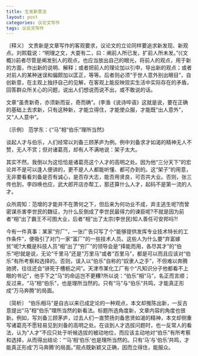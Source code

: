 ```yaml
---
title: 生发新意法
layout: post
categories: 议论文写作
tags: 议论文写作
---
```


〔释义〕 文贵新是文章写作的客观要求，议论文的立论同样要追求新发现、新观点。刘熙载说：“明理之文，大耍有二，曰：阐前人所已发，扩前人所未发。”(《文概》)前者尽管是阐发别人的观点，也应当放出自己的眼光，将前人的观点，用于新的方面，作出新的说明、解释；或者把前人的理论加以引申，导出新的观点；或者对前人的某种迷误和偏颇加以匡正，等等。后者则必须“于世人意外别出眼目”，自创新意，在主观上独抒自己的见解，在客观上能反映现实生活中实际存在的矛盾，回答群众所关心的问题，说出人们想说而说不出，或不敢说的话。

文章“虽贵新奇，亦须新而妥，奇而确”。(李渔《说诗啐语》这就是说，要在正确的基础上去求新，只有这种新，才能立得住，才能使众服，才能既“出人意外”，又“人人意中”。

〔示例〕 范学东：《“马”相“伯乐”理所当然》

谈起人才与伯乐，人们经常以刘备三顾茅庐为例。例中刘备求才如渴的精神无人不赞，无人不赏；但对诸葛亮，却有人不满地说：架子太大。

其实不然。我倒以为这恰恰是诸葛亮这个人才的高明之处。因为他“三分天下”的宏论并不是可以逢人便讲的，更不是人人都能听懂、都可办到的。这“架子”的用意，无非要看看刘备是否有诚心，是否存大志，能否用贤良，可否共大业。否则，张三传也到，李四唤也应，武大郎开店亦帮工，那还算什么人才，起码不是第一流的人才。

众所周知：范增的才能并不在萧何之下，但后来为何功业不成，弃主逃生呢?而曾密谋杀害李世民的魏征，为什么反倒成了李世民最得力的谏臣呢?不就是因为前者“相”出了霸王不可图大业，后者“相”出了太宗(李世民)知人善任可安邦吗?!

今有一件真事：某家“穷厂”，一张广告只写了个“能够提供发挥专业技术特长的工作条件”，便吸引了对门一家“富厂”的一些技术人员。这些人为什么要“弃富嫁贫”呢?大概是科技人员“相”出了“穷厂”的领导会是“择能而用，各尽其才”的“伯乐”吧!就是说，无论“千里马”还是“万里马”或者“百里马”，都是可以而且应该对“伯乐”有所考察和选择的。否则，误入以“伯乐”自称的“奴隶人之手”，不但难以奔腾驰骋，往往还会“骈死于槽枥之间”。天津市某化工厂有个“凡知识分子他都看不上眼的书记”，他手下之“马”的命运岂不更糟?所以说：“伯乐”相“马”，名正而言顺；反过来，“马”相“伯乐”，也是理所当然的。只有“马”与“伯乐”共鸣，才能真正形成“万马奔腾”的局面。

〔简析〕 “伯乐相马”是自古以来已成定论的一种观点，本文却推陈出新，一反古意提出“马”相“伯乐”理所当然的新看法。标题所选角度新，文章内容的角度也很新。例如，写刘备三顾茅庐，过去人们一直赞扬刘备思贤如渴的精神，本文却侧重写诸葛亮不愿轻易见到刘备的高明之处。在谈到人才选拔问题时，也一反常人的看法，认为“人才”不应只处于听候选拔的被动地位，而应该主动地对“伯乐”有所考察和选择，从而得出结论：“‘马’相‘伯乐’也是理所当然的。只有‘马’与‘伯乐’共鸣，才能真正形成‘万马奔腾’的局面。”观点既新颖又正确，因而立得住，能服众。 